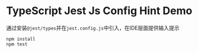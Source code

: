 TypeScript Jest Js Config Hint Demo
===========================

通过安装`@jest/types`并在`jest.config.js`中引入，在IDE层面提供输入提示

```
npm install
npm test
```
